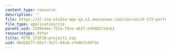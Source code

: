 ```yaml
---
content_type: resource
description: ''
file: https://ol-ocw-studio-app-qa.s3.amazonaws.com/courses/6-172-performance-engineering-of-software-systems-fall-2018/6bd2817785cf3e7c04c8cfe9b7cd9f1e_MIT6_172F18-project1.zip
file_type: application/zip
parent_uid: 2109edee-721a-f9ce-a61f-e50482c54cb1
resourcetype: Other
title: MIT6_172F18-project1.zip
uid: 6bd28177-85cf-3e7c-04c8-cfe9b7cd9f1e
---
```

